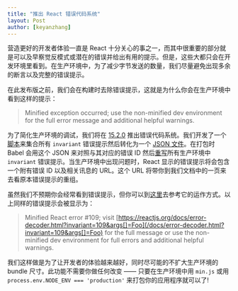 ```yaml
---
title: "推出 React 错误代码系统"
layout: Post
author: [keyanzhang]
---
```


营造更好的开发者体验一直是 React 十分关心的事之一，而其中很重要的部分就是可以及早察觉反模式或潜在的错误并给出有用的提示。但是，这些大都只会在开发环境里看到。在生产环境中，为了减少字节发送的数量，我们尽量避免出现多余的断言以及完整的错误提示。

在此发布版之前，我们会在构建时去除错误提示，这就是为什么你会在生产环境中看到这样的提示：

> Minified exception occurred; use the non-minified dev environment for the full error message and additional helpful warnings.

为了简化生产环境的调试，我们将在 [15.2.0](https://github.com/facebook/react/releases/tag/v15.2.0) 推出错误代码系统。我们开发了一个[脚本](https://github.com/facebook/react/blob/master/scripts/error-codes/gulp-extract-errors.js)来集合所有 `invariant` 错误提示然后转化为一个 [JSON 文件](https://github.com/facebook/react/blob/master/scripts/error-codes/codes.json)。在打包时 Babel 会用这个 JSON 来对照与其对应的错误 ID 然后[重写](https://github.com/facebook/react/blob/master/scripts/error-codes/replace-invariant-error-codes.js)所有生产环境中 `invariant` 错误提示。当生产环境中出现问题时，React 显示的错误提示将会包含一个附有错误 ID 以及相关讯息的 URL。这个 URL 将带你到我们文档中的一页来去看原本错误提示的重组。

虽然我们不预期你会经常看到错误提示，但你可以到[这里](/docs/error-decoder.html?invariant=109&args[]=Foo)去参考它的运作方式。以上同样的错误提示会被显示为：

> Minified React error #109; visit [https://reactjs.org/docs/error-decoder.html?invariant=109&args[]=Foo](/docs/error-decoder.html?invariant=109&args[]=Foo) for the full message or use the non-minified dev environment for full errors and additional helpful warnings.

我们这样做是为了让开发者的体验越来越好，同时尽可能的不扩大生产环境的 bundle 尺寸。此功能不需要你做任何改变 —— 只要在生产环境中用 `min.js` 或用 `process.env.NODE_ENV === 'production'` 来打包你的应用程序就可以了!
